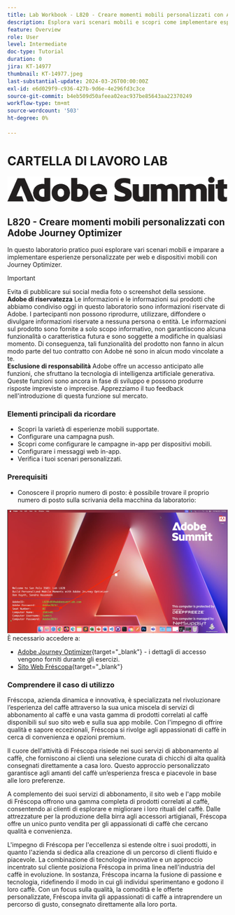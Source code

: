 ```yaml
---
title: Lab Workbook - L820 - Creare momenti mobili personalizzati con Adobe Journey Optimizer
description: Esplora vari scenari mobili e scopri come implementare esperienze personalizzate per web e dispositivi mobili con Journey Optimizer.
feature: Overview
role: User
level: Intermediate
doc-type: Tutorial
duration: 0
jira: KT-14977
thumbnail: KT-14977.jpeg
last-substantial-update: 2024-03-26T00:00:00Z
exl-id: e6d029f9-c936-427b-9d6e-4e296fd3c3ce
source-git-commit: b4eb509d50afeea02eac937be85643aa22370249
workflow-type: tm+mt
source-wordcount: '503'
ht-degree: 0%

---
```


# CARTELLA DI LAVORO LAB

![Adobe Summit - Testo alternativo](/help/summit/l820-lab-workbook/assets/adobe-summit.png "Adobe Summit")

## L820 - Creare momenti mobili personalizzati con Adobe Journey Optimizer

In questo laboratorio pratico puoi esplorare vari scenari mobili e imparare a implementare esperienze personalizzate per web e dispositivi mobili con Journey Optimizer.


>[!IMPORTANT]
>
>Evita di pubblicare sui social media foto o screenshot della sessione.
><br>
>**Adobe di riservatezza**
>Le informazioni e le informazioni sui prodotti che abbiamo condiviso oggi in questo laboratorio sono informazioni riservate di Adobe.
>I partecipanti non possono riprodurre, utilizzare, diffondere o divulgare informazioni riservate a nessuna persona o entità.
>Le informazioni sul prodotto sono fornite a solo scopo informativo, non garantiscono alcuna funzionalità o caratteristica futura e sono soggette a modifiche in qualsiasi momento. Di conseguenza, tali funzionalità del prodotto non fanno in alcun modo parte del tuo contratto con Adobe né sono in alcun modo vincolate a te.
><br>
>**Esclusione di responsabilità**
>Adobe offre un accesso anticipato alle funzioni, che sfruttano la tecnologia di intelligenza artificiale generativa. Queste funzioni sono ancora in fase di sviluppo e possono produrre risposte impreviste o imprecise. Apprezziamo il tuo feedback nell&#39;introduzione di questa funzione sul mercato.


### Elementi principali da ricordare

* Scopri la varietà di esperienze mobili supportate.
* Configurare una campagna push.
* Scopri come configurare le campagne in-app per dispositivi mobili.
* Configurare i messaggi web in-app.
* Verifica i tuoi scenari personalizzati.

### Prerequisiti

* Conoscere il proprio numero di posto: è possibile trovare il proprio numero di posto sulla scrivania della macchina da laboratorio:

![Numero di posti](/help/summit/l820-lab-workbook/assets/locate-seat-number.png)
È necessario accedere a:

* [Adobe Journey Optimizer](https://experience.adobe.com/#/@techmarketingdemos/sname:summit-ajo-lab/journey-optimizer/home){target="_blank"}  - i dettagli di accesso vengono forniti durante gli esercizi.
* [Sito Web Fréscopa](https://dsn.adobe.com/p/adobe-summit-2024?token=eyJhbGciOiJIUzI1NiIsInR5cCI6IkpXVCJ9.eyJpZCI6ImFub255bW91cyIsImVtYWlsIjoiYW5vbnltb3VzQGFkb2JlLmNvbSIsImlzc3VlciI6InNoYXJlZC1saW5rIiwiYXJnb24iOnsiYWNjZXNzIjoicmVhZC1wcm9qZWN0IiwicHJvamVjdElkIjoiYWRvYmUtc3VtbWl0LTIwMjQifSwiaWF0IjoxNzEwNTI0MTIwLCJleHAiOjE3MTIzMzg1MjB9.q2uGVst6HjJw8SCWl-3pViNzepkdGnNCvGqZnbbkTsY){target="_blank"}


### Comprendere il caso di utilizzo

Fréscopa, azienda dinamica e innovativa, è specializzata nel rivoluzionare l’esperienza del caffè attraverso la sua unica miscela di servizi di abbonamento al caffè e una vasta gamma di prodotti correlati al caffè disponibili sul suo sito web e sulla sua app mobile. Con l&#39;impegno di offrire qualità e sapore eccezionali, Fréscopa si rivolge agli appassionati di caffè in cerca di convenienza e opzioni premium.

Il cuore dell&#39;attività di Fréscopa risiede nei suoi servizi di abbonamento al caffè, che forniscono ai clienti una selezione curata di chicchi di alta qualità consegnati direttamente a casa loro. Questo approccio personalizzato garantisce agli amanti del caffè un’esperienza fresca e piacevole in base alle loro preferenze.

A complemento dei suoi servizi di abbonamento, il sito web e l&#39;app mobile di Fréscopa offrono una gamma completa di prodotti correlati al caffè, consentendo ai clienti di esplorare e migliorare i loro rituali del caffè. Dalle attrezzature per la produzione della birra agli accessori artigianali, Fréscopa offre un unico punto vendita per gli appassionati di caffè che cercano qualità e convenienza.

L&#39;impegno di Fréscopa per l&#39;eccellenza si estende oltre i suoi prodotti, in quanto l&#39;azienda si dedica alla creazione di un percorso di clienti fluido e piacevole. La combinazione di tecnologie innovative e un approccio incentrato sul cliente posiziona Fréscopa in prima linea nell&#39;industria del caffè in evoluzione. In sostanza, Fréscopa incarna la fusione di passione e tecnologia, ridefinendo il modo in cui gli individui sperimentano e godono il loro caffè. Con un focus sulla qualità, la comodità e le offerte personalizzate, Fréscopa invita gli appassionati di caffè a intraprendere un percorso di gusto, consegnato direttamente alla loro porta.
